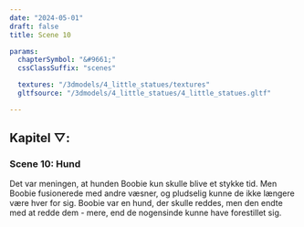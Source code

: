 ```yaml
---
date: "2024-05-01"
draft: false
title: Scene 10

params:
  chapterSymbol: "&#9661;"
  cssClassSuffix: "scenes"

  textures: "/3dmodels/4_little_statues/textures"
  gltfsource: "/3dmodels/4_little_statues/4_little_statues.gltf"

---
```

<h2 class="green">Kapitel &#9661;:</h2>
<h3 class="green">Scene 10: Hund</h3>
<canvas id="c"></canvas>
<p>Det var meningen, at hunden Boobie kun skulle blive et stykke tid. Men Boobie fusionerede med andre væsner, og pludselig kunne de ikke længere være hver for sig. Boobie var en hund, der skulle reddes, men den endte med at redde dem - mere, end de nogensinde kunne have forestillet sig.</p>
